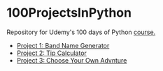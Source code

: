 # 100ProjectsInPython
Repository for Udemy's 100 days of Python [course.](https://www.udemy.com/course/100-days-of-code/)

- [Project 1: Band Name Generator](https://github.com/kevinroche22/100ProjectsInPython/tree/main/Project%2001%20-%20Band%20Name%20Generator)
- [Project 2: Tip Calculator](https://github.com/kevinroche22/100ProjectsInPython/tree/main/Project%2002%20-%20Tip%20Calculator)
- [Project 3: Choose Your Own Advnture](https://github.com/kevinroche22/100ProjectsInPython/tree/main/Project%2003%20-%20Choose%20Your%20Own%20Adventure)

